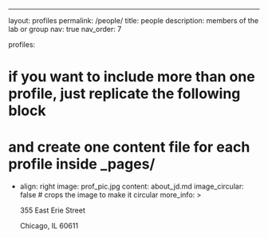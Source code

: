 ---
layout: profiles
permalink: /people/
title: people
description: members of the lab or group
nav: true
nav_order: 7

profiles:
  # if you want to include more than one profile, just replicate the following block
  # and create one content file for each profile inside _pages/
  - align: right
    image: prof_pic.jpg
    content: about_jd.md
    image_circular: false # crops the image to make it circular
    more_info: >
      <p>355 East Erie Street</p>
      <p>Chicago, IL 60611</p>